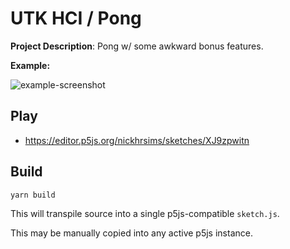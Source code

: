 # UTK HCI / Pong

__Project Description__: Pong w/ some awkward bonus features.

__Example:__

![example-screenshot](./example.png)

## Play

- <https://editor.p5js.org/nickhrsims/sketches/XJ9zpwitn>

## Build

```sh
yarn build
```

This will transpile source into a single p5js-compatible `sketch.js`.

This may be manually copied into any active p5js instance.
